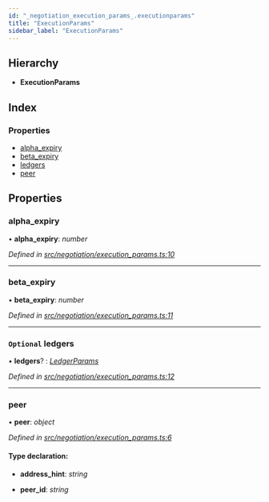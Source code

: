 ```yaml
---
id: "_negotiation_execution_params_.executionparams"
title: "ExecutionParams"
sidebar_label: "ExecutionParams"
---
```


## Hierarchy

* **ExecutionParams**

## Index

### Properties

* [alpha_expiry](_negotiation_execution_params_.executionparams.md#alpha_expiry)
* [beta_expiry](_negotiation_execution_params_.executionparams.md#beta_expiry)
* [ledgers](_negotiation_execution_params_.executionparams.md#optional-ledgers)
* [peer](_negotiation_execution_params_.executionparams.md#peer)

## Properties

###  alpha_expiry

• **alpha_expiry**: *number*

*Defined in [src/negotiation/execution_params.ts:10](https://github.com/comit-network/comit-js-sdk/blob/ee6360f/src/negotiation/execution_params.ts#L10)*

___

###  beta_expiry

• **beta_expiry**: *number*

*Defined in [src/negotiation/execution_params.ts:11](https://github.com/comit-network/comit-js-sdk/blob/ee6360f/src/negotiation/execution_params.ts#L11)*

___

### `Optional` ledgers

• **ledgers**? : *[LedgerParams](_negotiation_execution_params_.ledgerparams.md)*

*Defined in [src/negotiation/execution_params.ts:12](https://github.com/comit-network/comit-js-sdk/blob/ee6360f/src/negotiation/execution_params.ts#L12)*

___

###  peer

• **peer**: *object*

*Defined in [src/negotiation/execution_params.ts:6](https://github.com/comit-network/comit-js-sdk/blob/ee6360f/src/negotiation/execution_params.ts#L6)*

#### Type declaration:

* **address_hint**: *string*

* **peer_id**: *string*
